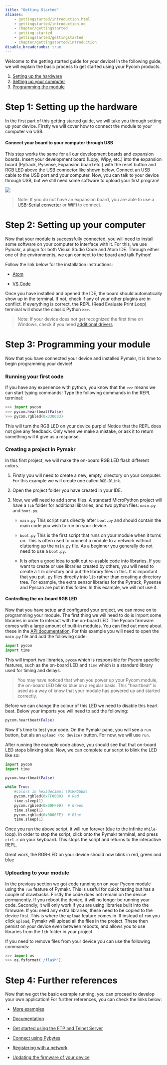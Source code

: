 ```yaml
---
title: "Getting Started"
aliases:
    - gettingstarted/introduction.html
    - gettingstarted/introduction.md
    - chapter/gettingstarted
    - getting-started
    - gettingstarted/gettingstarted
    - chapter/gettingstarted/introduction
disable_breadcrumbs: true
---
```


Welcome to the getting started guide for your device!
In the following guide, we will explain the basic process to get started using your Pycom products.

1. [Setting up the hardware](#step-1-setting-up-the-hardware)
2. [Setting up your computer](#step-2-setting-up-your-computer)
3. [Programming the module](#step-3-programming-your-module)


<!-- ![](/gitbook/assets/getting_started%20%281%29.png) -->

# Step 1: Setting up the hardware

In the first part of this getting started guide, we will take you through setting up your device. Firstly we will cover how to connect the module to your computer via USB.

#### Connect your board to your computer through USB

This step works the same for all our development boards and expansion boards. Insert your development board (Lopy, Wipy, etc.) into the expansion board (Pytrack, Pysense, Expansion board etc.) with the reset button and RGB LED above the USB connector like shown below. Connect an USB cable to the USB port and your computer. Now, you can talk to your device through USB, but we still need some software to upload your first program!

![](/gitbook/assets/expansion_board_3_lopy4.png)

>Note: If you do not have an expansion board, you are able to use a [USB-Serial converter](/gettinstarted/programming/usbserial/) or [WiFi](/gettingstarted/programming/ftp/) to connect.


# Step 2: Setting up your computer

Now that your module is successfully connected, you will need to install some software on your computer to interface with it. For this, we use Pymakr, a plugin for both Visual Studio Code and Atom IDE. Through either one of the environments, we can connect to the board and talk Python! 

Follow the link below for the installation instructions:

- [Atom](/gettingstarted/software/atom/)

- [VS Code](/gettingstarted/software/vscode/)

Once you have installed and opened the IDE, the board should automatically show up in the terminal. If not, check if any of your other plugins are in conflict. If everything is correct, the REPL (Read Evaluate Print Loop) terminal will show the classic Python `>>>`.

>Note: If your device does not get recognized the first time on Windows, check if you need [additional drivers](/gettingstarted/software/drivers/)

# Step 3: Programming your module

Now that you have connected your device and installed Pymakr, it is time to begin programming your device!

### Running your first code
If you have any experience with python, you know that the `>>>` means we can start typing commands! Type the following commands in the REPL terminal:
```python
>>> import pycom
>>> pycom.heartbeat(False)
>>> pycom.rgbled(0x330033)
```
This will turn the RGB LED on your device purple! Notice that the REPL does not give any feedback. Only when we make a mistake, or ask it to return something will it give us a response.

### Creating a project in Pymakr
In this first project, we will make the on-board RGB LED flash different colors.

1. Firstly you will need to create a new, empty, directory on your computer. For this example we will create one called `RGB-Blink`.

2. Open the project folder you have created in your IDE.

3. Now, we will need to add some files. A standard MicroPython project will have a `lib` folder for additional libraries, and two python files: `main.py` and `boot.py`.

    * `main.py` This script runs directly after `boot.py` and should contain the main code you wish to run on your device.

    * `boot.py` This is the first script that runs on your module when it turns on. This is often used to connect a module to a network without cluttering up the `main.py` file. As a beginner you generally do not need to use a `boot.py`.

    * It is often a good idea to split out re-usable code into libraries. If you want to create or use libraries created by others, you will need to create a `lib` directory and put the library files in this. It is important that you put `.py` files directly into `lib` rather than creating a directory tree. For example, the extra sensor libraries for the Pytrack, Pysense and Pyscan are put in this folder. In this example, we will not use it.


#### Controlling the on-board RGB LED

Now that you have setup and configured your project, we can move on to programming your module. The first thing we will need to do is import some libraries in order to interact with the on-board LED. The Pycom firmware comes with a large amount of built-in modules. You can find out more about these in the [API documentation](/firmwareapi/introduction). For this example you will need to open the `main.py` file and add the following code:

```python
import pycom
import time
```

This will import two libraries, `pycom` which is responsible for Pycom specific features, such as the on-board LED and `time` which is a standard library used for timing and delays.

>You may have noticed that when you power up your Pycom module, the on-board LED blinks blue on a regular basis. This "heartbeat" is used as a way of know that your module has powered up and started correctly. 

Before we can change the colour of this LED we need to disable this heart beat. Below your imports you will need to add the following:


```python
pycom.heartbeat(False)
```


Now it's time to test your code. On the Pymakr pane, you will see a `run` button, but als an `upload (to device)` button. For now, we will use `run`. 

After running the example code above, you should see that that on-board LED stops blinking blue. Now, we can complete our script to blink the LED like so:

```python
import pycom
import time

pycom.heartbeat(False)

while True:
    #colors in hexadecimal (0xRRGGBB)
    pycom.rgbled(0xFF0000)  # Red
    time.sleep(1)
    pycom.rgbled(0x00FF00)  # Green
    time.sleep(1)
    pycom.rgbled(0x0000FF)  # Blue
    time.sleep(1)
```

Once you run the above script, it will run forever (due to the infinite `While`-loop). In order to stop the script, click onto the Pymakr terminal, and press `ctrl-c` on your keyboard. This stops the script and returns to the interactive REPL.

Great work, the RGB-LED on your device should now blink in red, green and blue

### Uploading to your module

In the previous section we got code running on on your Pycom module using the `run` feature of Pymakr. This is useful for quick testing but has a couple of drawbacks. Firstly the code does not remain on the device permanently. If you reboot the device, it will no longer be running your code. Secondly, it will only work if you are using libraries built into the firmware. If you need any extra libraries, these need to be copied to the device first. This is where the `upload` feature comes in. If instead of `run` you click `upload`, Pymakr will upload all the files in the project. These then persist on your device even between reboots, and allows you to use libraries from the `lib` folder in your project.

If you need to remove files from your device you can use the following commands:

```python
>>> import os
>>> os.fsformat('/flash')
```

# Step 4: Further references
Now that we got the basic example running, you can proceed to develop your own application! For further references, you can check the links below:

* [More examples](/tutorials/)

* [Documentation](/firmwareapi/)

* [Get started using the FTP and Telnet Server](/gettingstarted/programming/ftp/)

* [Connect using Pybytes](/pybytes/getstarted/)

* [Registering with a network](/gettingstarted/registration/)

* [Updating the firmware of your device](/updatefirmware/)


<!--## Step 4: (Optional) Connect through WiFi (Telnet & FTP)

On boot, your device will initialize an Access Point (AP), together with a FTP and telnet server, to which you can communicate over WiFi. This feature can be very useful if you do not have physical access to your device. Look in your WiFi connections for the SSID: `xxpy-wlan-####`. Connect to it using the default password: ` `. -->
